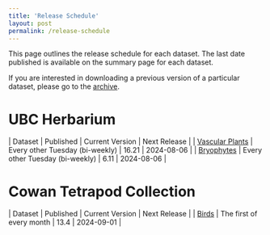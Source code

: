 ```yaml
---
title: 'Release Schedule'
layout: post
permalink: /release-schedule
---
```


This page outlines the release schedule for each dataset. The last date published is available on the summary page for each dataset.

If you are interested in downloading a previous version of a particular dataset, please go to the [archive](/archive).

# UBC Herbarium

| Dataset | Published | Current Version | Next Release |
| [Vascular Plants](dataset/07fd0d79-4883-435f-bba1-58fef110cd13) | Every other Tuesday (bi-weekly) | 16.21 |  2024-08-06 |
| [Bryophytes](dataset/4edd9396-59df-4b01-9e29-dc21a59f9963) | Every other Tuesday (bi-weekly) | 6.11 | 2024-08-06 | 

# Cowan Tetrapod Collection

| Dataset | Published | Current Version | Next Release |
| [Birds](dataset/ba0c046d-52bb-4262-a495-652988c9f3f7) | The first of every month | 13.4 | 2024-09-01 |


